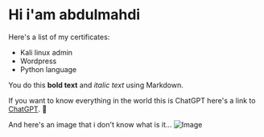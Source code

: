 # Hi i'am abdulmahdi

Here's a list of my certificates:
- Kali linux admin
- Wordpress
- Python language

You do this **bold text** and *italic text* using Markdown.

If you want to know everything in the world this is ChatGPT here's a link to 
[ChatGPT](https://chat.openai.com/chat). 🌝

And here's an image that i don't know what is it... 
![Image](https://c4.wallpaperflare.com/wallpaper/500/442/354/outrun-vaporwave-hd-wallpaper-preview.jpg)
